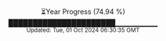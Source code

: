 <p align="center">
⏳Year Progress (74.94 %) <br>
██████████████████████▁▁▁▁▁▁▁▁ <br>
<sub>Updated: Tue, 01 Oct 2024 06:30:35 GMT</sub>
</p>

